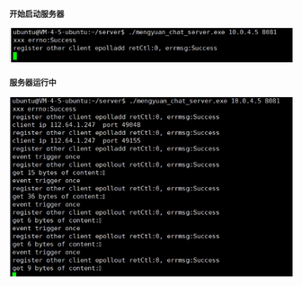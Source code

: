 ### **`开始启动服务器`**
![](https://github.com/mengyuanyang1515/MYPictureLocation/blob/main/Execution%20document.jpg)

### **`服务器运行中`**
![](https://github.com/mengyuanyang1515/MYPictureLocation/blob/main/executive.jpg)
